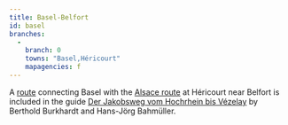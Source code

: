 ```yaml
---
title: Basel-Belfort
id: basel
branches:
  -
    branch: 0
    towns: "Basel,Héricourt"
    mapagencies: f
---
```


A [route][0] connecting Basel with the [Alsace route][1] at Héricourt near Belfort is included in the guide [Der Jakobsweg vom Hochrhein bis Vézelay][2] by Berthold Burkhardt and Hans-Jörg Bahmüller.

[0]: http://www.occa.de/Jakobsweg/Breisach-Cluny/basel.htm
[1]: strasbourg.html
[2]: http://www.occa.de/Jakobsweg/Shop/details/b5a.htm